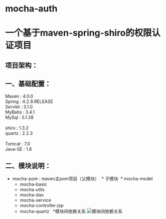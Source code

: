 # mocha-auth
一个基于maven-spring-shiro的权限认证项目
===
项目架构：
-- 

一、基础配置：
--
Maven : 4.0.0 <br>
Spring : 4.2.9.RELEASE <br>
Servlet : 3.1.0 <br>
MyBatis : 3.4.1 <br>
MySql : 5.1.38 <br>
 <br>
shiro : 1.3.2 <br>
quartz : 2.2.3 <br>
 <br>
Tomcat : 7.0 <br>
Java-SE : 1.8 <br>

二、模块说明：
--
* mocha-pom : maven主pom项目（父模块）
  * 子模块
  * <module>mocha-model</module>
  * <module>mocha-basic</module>
  * <module>mocha-utils</module>
  * <module>mocha-dao</module>
  * <module>mocha-service</module>
  * <module>mocha-controller-jsp</module>
  * <module>mocha-quartz</module>
  
*模块间依赖关系
![模块间依赖关系](http://on-img.com/chart_image/5ac25527e4b04a5e96113e2a.png) 
